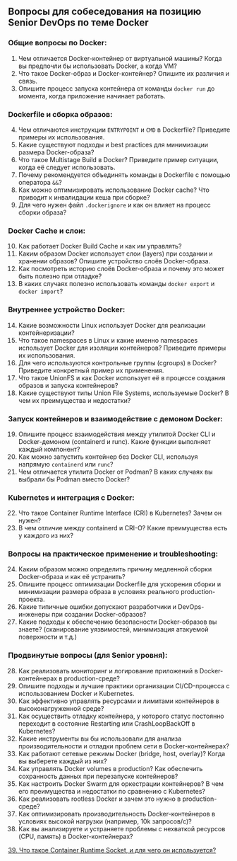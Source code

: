 ## Вопросы для собеседования на позицию Senior DevOps по теме Docker

### Общие вопросы по Docker:

1. Чем отличается Docker-контейнер от виртуальной машины? Когда вы предпочли бы использовать Docker, а когда VM?
2. Что такое Docker-образ и Docker-контейнер? Опишите их различия и связь.
3. Опишите процесс запуска контейнера от команды `docker run` до момента, когда приложение начинает работать.

### Dockerfile и сборка образов:

4. Чем отличаются инструкции `ENTRYPOINT` и `CMD` в Dockerfile? Приведите примеры их использования.
5. Какие существуют подходы и best practices для минимизации размера Docker-образа?
6. Что такое Multistage Build в Docker? Приведите пример ситуации, когда её следует использовать.
7. Почему рекомендуется объединять команды в Dockerfile с помощью оператора `&&`?
8. Как можно оптимизировать использование Docker cache? Что приводит к инвалидации кеша при сборке?
9. Для чего нужен файл `.dockerignore` и как он влияет на процесс сборки образа?

### Docker Cache и слои:

10. Как работает Docker Build Cache и как им управлять?
11. Каким образом Docker использует слои (layers) при создании и хранении образов? Опишите устройство слоёв Docker-образа.
12. Как посмотреть историю слоёв Docker-образа и почему это может быть полезно при отладке?
13. В каких случаях полезно использовать команды `docker export` и `docker import`?

### Внутреннее устройство Docker:

14. Какие возможности Linux использует Docker для реализации контейнеризации?
15. Что такое namespaces в Linux и какие именно namespaces использует Docker для изоляции контейнеров? Приведите примеры их использования.
16. Для чего используются контрольные группы (cgroups) в Docker? Приведите конкретный пример их применения.
17. Что такое UnionFS и как Docker использует её в процессе создания образов и запуска контейнеров?
18. Какие существуют типы Union File Systems, используемые Docker? В чем их преимущества и недостатки?

### Запуск контейнеров и взаимодействие с демоном Docker:

19. Опишите процесс взаимодействия между утилитой Docker CLI и Docker-демоном (containerd и runc). Какие функции выполняет каждый компонент?
20. Как можно запустить контейнер без Docker CLI, используя напрямую `containerd` или `runc`?
21. Чем отличается утилита Docker от Podman? В каких случаях вы выбрали бы Podman вместо Docker?

### Kubernetes и интеграция с Docker:

22. Что такое Container Runtime Interface (CRI) в Kubernetes? Зачем он нужен?
23. В чем отличие между containerd и CRI-O? Какие преимущества есть у каждого из них?

### Вопросы на практическое применение и troubleshooting:

24. Каким образом можно определить причину медленной сборки Docker-образа и как её устранить?
25. Опишите процесс оптимизации Dockerfile для ускорения сборки и минимизации размера образа в условиях реального production-проекта.
26. Какие типичные ошибки допускают разработчики и DevOps-инженеры при создании Docker-образов?
27. Какие подходы к обеспечению безопасности Docker-образов вы знаете? (сканирование уязвимостей, минимизация атакуемой поверхности и т.д.)

### Продвинутые вопросы (для Senior уровня):

28. Как реализовать мониторинг и логирование приложений в Docker-контейнерах в production-среде?
29. Опишите подходы и лучшие практики организации CI/CD-процесса с использованием Docker и Kubernetes.
30. Как эффективно управлять ресурсами и лимитами контейнеров в высоконагруженной среде?
31. Как осуществить отладку контейнера, у которого статус постоянно переходит в состояние Restarting или CrashLoopBackOff в Kubernetes?
32. Какие инструменты вы бы использовали для анализа производительности и отладки проблем сети в Docker-контейнерах?
33. Как работают сетевые режимы Docker (bridge, host, overlay)? Когда вы выберете каждый из них?
34. Как управлять Docker volumes в production? Как обеспечить сохранность данных при перезапуске контейнеров?
35. Как настроить Docker Swarm для оркестрации контейнеров? В чем его преимущества и недостатки по сравнению с Kubernetes?
36. Как реализовать rootless Docker и зачем это нужно в production-среде?
37. Как оптимизировать производительность Docker-контейнеров в условиях высокой нагрузки (например, 10k запросов/с)?
38. Как вы анализируете и устраняете проблемы с нехваткой ресурсов (CPU, память) в Docker-контейнерах?

[39. Что такое Container Runtime Socket, и для чего он используется?](https://github.com/dmitrii-saprin/Preparation/blob/master/articles/answers/docker/39.md)